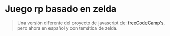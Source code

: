 # Juego rp basado en zelda

> Una versión diferente del proyecto de javascript de: [freeCodeCamp's](https://www.freecodecamp.org/learn/), pero ahora en español y con temática de zelda. 


